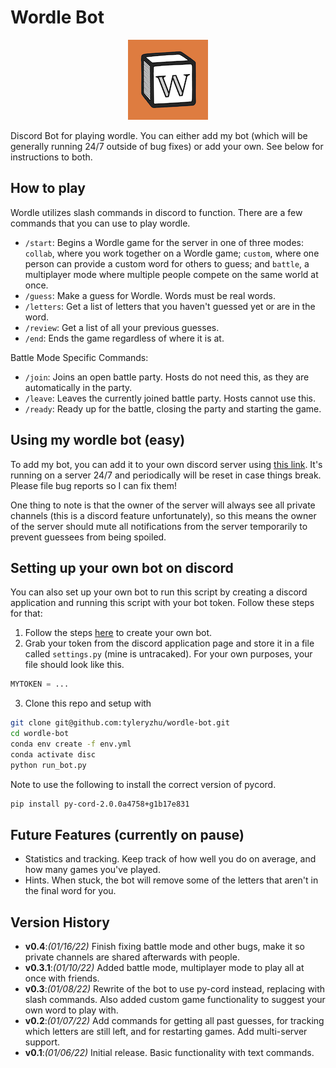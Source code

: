 # Wordle Bot

<p align="center">
  <img src="wordlebot.png"/>
</p>

Discord Bot for playing wordle. You can either add my bot (which will be generally running 24/7 outside of bug fixes) or add your own. See below for instructions to both.

## How to play

Wordle utilizes slash commands in discord to function. There are a few commands that you can use to play wordle.

* `/start`: Begins a Wordle game for the server in one of three modes: `collab`, where you work together on a Wordle game; `custom`, where one person can provide a custom word for others to guess; and `battle`, a multiplayer mode where multiple people compete on the same world at once.
* `/guess`: Make a guess for Wordle. Words must be real words.  
* `/letters`: Get a list of letters that you haven't guessed yet or are in the word.
* `/review`: Get a list of all your previous guesses.
* `/end`: Ends the game regardless of where it is at.

Battle Mode Specific Commands:

* `/join`: Joins an open battle party. Hosts do not need this, as they are automatically in the party.
* `/leave`: Leaves the currently joined battle party. Hosts cannot use this. 
* `/ready`: Ready up for the battle, closing the party and starting the game.

## Using my wordle bot (easy)

To add my bot, you can add it to your own discord server using [this link](https://discord.com/api/oauth2/authorize?client_id=928178745209155625&permissions=274878237696&scope=bot). It's running on a server 24/7 and periodically will be reset in case things break. Please file bug reports so I can fix them!

One thing to note is that the owner of the server will always see all private channels (this is a discord feature unfortunately), so this means the owner of the server should mute all notifications from the server temporarily to prevent guessees from being spoiled. 

## Setting up your own bot on discord 

You can also set up your own bot to run this script by creating a discord application and running this script with your bot token. Follow these steps for that:

1. Follow the steps [here](https://docs.pycord.dev/en/master/discord.html) to create your own bot. 
2. Grab your token from the discord application page and store it in a file called ```settings.py``` (mine is untracaked). For your own purposes, your file should look like this. 
  ```python
  MYTOKEN = ...
  ```
3. Clone this repo and setup with 
  ```bash
  git clone git@github.com:tyleryzhu/wordle-bot.git
  cd wordle-bot 
  conda env create -f env.yml 
  conda activate disc
  python run_bot.py
  ```

Note to use the following to install the correct version of pycord. 

```bash
pip install py-cord-2.0.0a4758+g1b17e831
```

## Future Features (currently on pause)
* Statistics and tracking. Keep track of how well you do on average, and how many games you've played.
* Hints. When stuck, the bot will remove some of the letters that aren't in the final word for you. 

## Version History

* **v0.4**:_(01/16/22)_ Finish fixing battle mode and other bugs, make it so private channels are shared afterwards with people. 
* **v0.3.1**:_(01/10/22)_ Added battle mode, multiplayer mode to play all at once with friends. 
* **v0.3**:_(01/08/22)_ Rewrite of the bot to use py-cord instead, replacing with slash commands. Also added custom game functionality to suggest your own word to play with.
* **v0.2**:_(01/07/22)_ Add commands for getting all past guesses, for tracking which letters are still left, and for restarting games. Add multi-server support.
* **v0.1**:_(01/06/22)_ Initial release. Basic functionality with text commands.